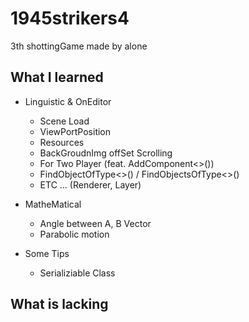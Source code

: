 # 1945strikers4
3th shottingGame made by alone

## What I learned  
- Linguistic & OnEditor
  - Scene Load
  - ViewPortPosition
  - Resources
  - BackGroudnImg offSet Scrolling
  - For Two Player (feat. AddComponent<>())
  - FindObjectOfType<>() / FindObjectsOfType<>()
  - ETC ... (Renderer, Layer)
  
- MatheMatical
  - Angle between A, B Vector  
  - Parabolic motion
- Some Tips
  - Serializiable Class
  
## What is lacking
